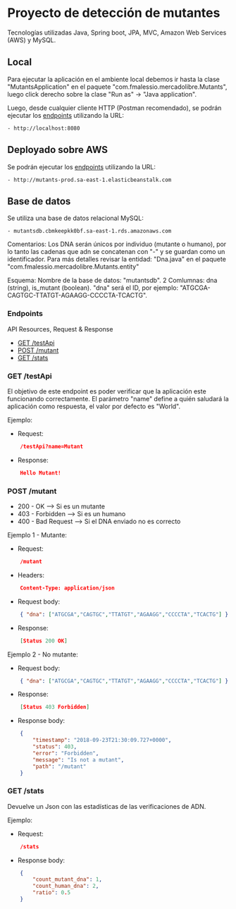 # Proyecto de detección de mutantes

Tecnologías utilizadas Java, Spring boot, JPA, MVC, Amazon Web Services (AWS) y MySQL.

## Local
Para ejecutar la aplicación en el ambiente local debemos ir hasta la clase "MutantsApplication" en el paquete "com.fmalessio.mercadolibre.Mutants", luego click derecho sobre la clase "Run as" -> "Java application".

Luego, desde cualquier cliente HTTP (Postman recomendado), se podrán ejecutar los [endpoints](#endpoints) utilizando la URL:

	- http://localhost:8080

## Deployado sobre AWS

Se podrán ejecutar los [endpoints](#endpoints) utilizando la URL:

	- http://mutants-prod.sa-east-1.elasticbeanstalk.com
	
## Base de datos

Se utiliza una base de datos relacional MySQL:

	- mutantsdb.cbmkeepkk0bf.sa-east-1.rds.amazonaws.com

Comentarios:
Los DNA serán únicos por individuo (mutante o humano), por lo tanto las cadenas que adn se concatenan con "-" y se guardan como un identificador.
Para más detalles revisar la entidad: "Dna.java" en el paquete "com.fmalessio.mercadolibre.Mutants.entity"

Esquema:
Nombre de la base de datos: "mutantsdb".
2 Comlumnas: dna (string), is_mutant (boolean).
"dna" será el ID, por ejemplo: "ATGCGA-CAGTGC-TTATGT-AGAAGG-CCCCTA-TCACTG".

### Endpoints

API Resources, Request & Response

  - [GET /testApi](#get-testapi)
  - [POST /mutant](#post-mutant)
  - [GET /stats](#get-stats)

### GET /testApi

El objetivo de este endpoint es poder verificar que la aplicación este funcionando correctamente.
El parámetro "name" define a quién saludará la aplicación como respuesta, el valor por defecto es "World".

Ejemplo:
- Request:
	
```json
	/testApi?name=Mutant
```

- Response:

```json
	Hello Mutant!
```
	
### POST /mutant

* 200 - OK --> Si es un mutante
* 403 - Forbidden --> Si es un humano
* 400 - Bad Request --> Si el DNA enviado no es correcto

Ejemplo 1 - Mutante:

- Request:

```json
	/mutant
```

- Headers:

```json
	Content-Type: application/json
```

- Request body:

```json
	{ "dna": ["ATGCGA","CAGTGC","TTATGT","AGAAGG","CCCCTA","TCACTG"] }
```

- Response:

```json
	[Status 200 OK]
```
	
Ejemplo 2 - No mutante:

- Request body:

```json
	{ "dna": ["ATGCGA","CAGTGC","TTATGT","AGAAGG","CCCCTA","TCACTG"] }	
```
	
- Response:

```json
	[Status 403 Forbidden]
```

- Response body:

```json
	{
	    "timestamp": "2018-09-23T21:30:09.727+0000",
	    "status": 403,
	    "error": "Forbidden",
	    "message": "Is not a mutant",
	    "path": "/mutant"
	}
```

### GET /stats

Devuelve un Json con las estadísticas de las verificaciones de ADN.

Ejemplo:
- Request:
	
```json
	/stats
```

- Response body:

```json
	{
	    "count_mutant_dna": 1,
	    "count_human_dna": 2,
	    "ratio": 0.5
	}
```